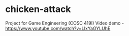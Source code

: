 # chicken-attack
Project for Game Engineering (COSC 419I)
Video demo - https://www.youtube.com/watch?v=LIxYaGYLUhE
